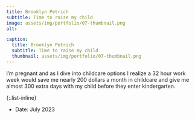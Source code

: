 ```yaml
---
title: Brooklyn Petrich
subtitle: Time to raise my child
image: assets/img/portfolio/07-thumbnail.png
alt: 

caption:
  title: Brooklyn Petrich
  subtitle: Time to raise my child
  thumbnail: assets/img/portfolio/07-thumbnail.png
---
```

I’m pregnant and as I dive into childcare options I realize a 32 hour work week would save me nearly 200 dollars a month in childcare and give me almost 300 extra days with my child before they enter kindergarten.

{:.list-inline}
- Date: July 2023
